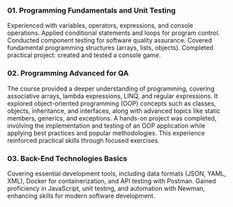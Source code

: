 ### 01. Programming Fundamentals and Unit Testing
Experienced with variables, operators, expressions, and console operations. Applied conditional statements and loops for program control. Conducted component testing for software quality assurance. Covered fundamental programming structures (arrays, lists, objects). Completed practical project: created and tested a console game.

### 02. Programming Advanced for QA
The course provided a deeper understanding of programming, covering associative arrays, lambda expressions, LINQ, and regular expressions. It explored object-oriented programming (OOP) concepts such as classes, objects, inheritance, and interfaces, along with advanced topics like static members, generics, and exceptions. 
A hands-on project was completed, involving the implementation and testing of an OOP application while applying best practices and popular methodologies. This experience reinforced practical skills through focused exercises.

### 03. Back-End Technologies Basics
Covering essential development tools, including data formats (JSON, YAML, XML), Docker for containerization, and API testing with Postman. Gained proficiency in JavaScript, unit testing, and automation with Newman, enhancing skills for modern software development.



